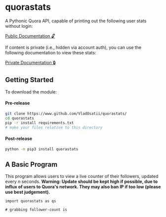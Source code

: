 # quorastats

A Pythonic Quora API, capable of printing out the following user stats without login:

[Public Documentation 🔓](https://www.github.com/VladUsatii/quorastats/blob/main/PUBLICDOCS.md)

If content is private (i.e., hidden via account auth), you can use the following documentation to view these stats:

[Private Documentation 🔒](https://www.github.com/VladUsatii/quorastats/blob/main/PRIVATEDOCS.md)

## Getting Started

To download the module:

#### Pre-release
```bash
git clone https://www.github.com/VladUsatii/quorastats/
cd quorastats
pip -r install requirements.txt
# make your files relative to this directory
```

#### Post-release
```bash
python -m pip3 install quorastats
```

## A Basic Program

This program allows users to view a live counter of their followers, updated every _n_ seconds. **Warning: Update should be kept high if possible, due to influx of users to Quora's network. They may also ban IP if too low (please use best judgement).**

```python3
import quorastats as qs

# grabbing follower-count is 

